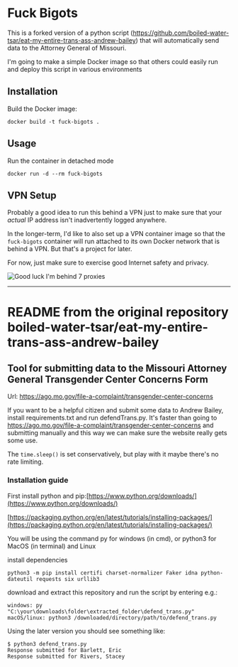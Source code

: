 # Fuck Bigots

This is a forked version of a python script (https://github.com/boiled-water-tsar/eat-my-entire-trans-ass-andrew-bailey) that will automatically send data to the Attorney General of Missouri.

I'm going to make a simple Docker image so that others could easily run and deploy this script in various environments

## Installation

Build the Docker image:

```
docker build -t fuck-bigots .
```

## Usage

Run the container in detached mode

```
docker run -d --rm fuck-bigots
```

## VPN Setup

Probably a good idea to run this behind a VPN just to make sure that your _actual_ IP address isn't inadvertently logged anywhere.

In the longer-term, I'd like to also set up a VPN container image so that the `fuck-bigots` container will run attached to its own Docker network that is behind a VPN. But that's a project for later.

For now, just make sure to exercise good Internet safety and privacy.

![Good luck I'm behind 7 proxies](https://i.kym-cdn.com/entries/icons/original/000/001/461/Good_Luck_I_m_Behind_7_Proxies.jpg)

---


# README from the original repository boiled-water-tsar/eat-my-entire-trans-ass-andrew-bailey


## Tool for submitting data to the Missouri Attorney General Transgender Center Concerns Form

Url: https://ago.mo.gov/file-a-complaint/transgender-center-concerns

If you want to be a helpful citizen and submit some data to Andrew Bailey, install requirements.txt and run defendTrans.py. It's faster than going to https://ago.mo.gov/file-a-complaint/transgender-center-concerns and submitting manually and this way we can make sure the website really gets some use.

The `time.sleep()` is set conservatively, but play with it maybe there's no rate limiting.

### Installation guide

First install python and pip:[https://www.python.org/downloads/](https://www.python.org/downloads/)

[https://packaging.python.org/en/latest/tutorials/installing-packages/](https://packaging.python.org/en/latest/tutorials/installing-packages/)

You will be using the command py for windows (in cmd), or python3 for MacOS (in terminal) and Linux

install dependencies

    python3 -m pip install certifi charset-normalizer Faker idna python-dateutil requests six urllib3

download and extract this repository and run the script by entering e.g.:

    windows: py "C:\your\downloads\folder\extracted_folder\defend_trans.py"
    macOS/linux: python3 /downloaded/directory/path/to/defend_trans.py

Using the later version you should see something like:

    $ python3 defend_trans.py
    Response submitted for Barlett, Eric
    Response submitted for Rivers, Stacey
